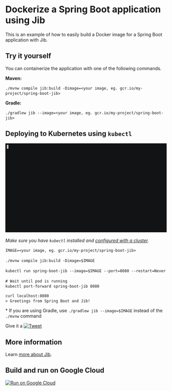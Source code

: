 # Dockerize a Spring Boot application using Jib

This is an example of how to easily build a Docker image for a Spring Boot application with Jib.

## Try it yourself

You can containerize the application with one of the following commands.

**Maven:**
```shell
./mvnw compile jib:build -Dimage=<your image, eg. gcr.io/my-project/spring-boot-jib>
```

**Gradle:**
```shell
./gradlew jib --image=<your image, eg. gcr.io/my-project/spring-boot-jib>
```

## Deploying to Kubernetes using `kubectl`

<!-- Dockerize and deploy a @springboot app to #Kubernetes in seconds @kubernetesio @docker #jib -->
<p align="center">
    <a href="https://twitter.com/intent/tweet?text=Dockerize+and+deploy+a+%40springboot+app+to+%23Kubernetes+in+seconds+%40kubernetesio+%40docker+%23jib&url=https://asciinema.org/a/192977">
    <img src="dockerize-spring-boot-jib.gif" width="600" alt="Dockerize Spring Boot app with Jib and deploy to Kubernetes">
  </a>
</p>

*Make sure you have `kubectl` installed and [configured with a cluster](https://cloud.google.com/kubernetes-engine/docs/how-to/creating-a-cluster).*

```shell
IMAGE=<your image, eg. gcr.io/my-project/spring-boot-jib>

./mvnw compile jib:build -Dimage=$IMAGE

kubectl run spring-boot-jib --image=$IMAGE --port=8080 --restart=Never

# Wait until pod is running
kubectl port-forward spring-boot-jib 8080
```
```shell
curl localhost:8080
> Greetings from Spring Boot and Jib!
```

\* If you are using Gradle, use `./gradlew jib --image=$IMAGE` instead of the `./mvnw` command

<!-- Run a @springboot app on #Kubernetes in seconds @kubernetesio #jib #java -->
Give it a [![Tweet](https://img.shields.io/twitter/url/http/shields.io.svg?style=social)](https://twitter.com/intent/tweet?text=Run+a+%40springboot+app+on+%23Kubernetes+in+seconds+%40kubernetesio+%23jib+%23java&url=https://github.com/GoogleContainerTools/jib/tree/master/examples/spring-boot&hashtags=docker)

## More information

Learn [more about Jib](https://github.com/GoogleContainerTools/jib).

## Build and run on Google Cloud

[![Run on Google Cloud](https://storage.googleapis.com/cloudrun/button.svg)](https://console.cloud.google.com/cloudshell/editor?shellonly=true&cloudshell_image=gcr.io/chanseok-playground-new/cloud-run-button&cloudshell_git_repo=https://github.com/GoogleContainerTools/jib.git&cloudshell_working_dir=examples/spring-boot)
